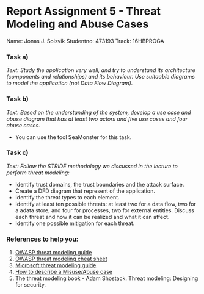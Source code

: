 # Report Assignment 5 - Threat Modeling and Abuse Cases

Name: Jonas J. Solsvik
Studentno: 473193
Track: 16HBPROGA

### Task a) 

*Text: Study the application very well, and try to understand its architecture (components and relationships) and its behaviour. Use suitaable diagrams to model the application (not Data Flow Diagram).*

### Task b)

*Text: Based on the understanding of the system, develop a use case and abuse diagram that has at least two actors and five use cases and four abuse cases.*
- You can use the tool SeaMonster for this task.

### Task c)

*Text: Follow the STRIDE methodology we discussed in the lecture to perform threat modeling:*
- Identify trust domains, the trust boundaries and the attack surface.
- Create a DFD diagram that represent of the application.
- Identify the threat types to each element.
- Identify at least ten possible threats: at least two for a data flow, two for a adata store, and four for processes, two for external entities. Discuss each threat and how it can be realized and what it can affect.
- Identify one possible mitigation for each threat. 

### References to help you: 
1. [OWASP threat modeling guide](https://www.owasp.org/index.php/Application_Threat_Modeling) 
2. [OWASP threat modeling cheat sheet](https://www.owasp.org/index.php/Threat_Modeling_Cheat_Sheet)
3. [Microsoft threat modeling guide](https://msdn.microsoft.com/enus/library/ff648644.aspx)
4. [How to describe a Misuse/Abuse case](http://www.nik.no/2001)
5. The threat modeling book - Adam Shostack. Threat modeling: Designing for security. 
